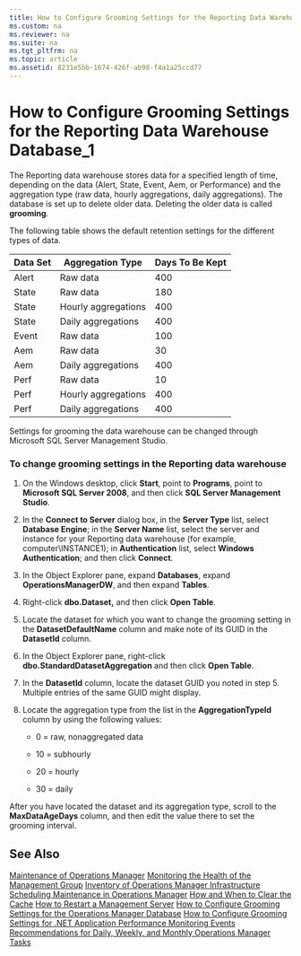 ```yaml
---
title: How to Configure Grooming Settings for the Reporting Data Warehouse Database_1
ms.custom: na
ms.reviewer: na
ms.suite: na
ms.tgt_pltfrm: na
ms.topic: article
ms.assetid: 8231e5bb-1674-426f-ab98-f4a1a25ccd77
---
```

# How to Configure Grooming Settings for the Reporting Data Warehouse Database_1
The Reporting data warehouse stores data for a specified length of time, depending on the data \(Alert, State, Event, Aem, or Performance\) and the aggregation type \(raw data, hourly aggregations, daily aggregations\).  The database is set up to delete older data. Deleting the older data is called **grooming**.

The following table shows the default retention settings for the different types of data.

|Data Set|Aggregation Type|Days To Be Kept|
|------------|--------------------|-------------------|
|Alert|Raw data|400|
|State|Raw data|180|
|State|Hourly aggregations|400|
|State|Daily aggregations|400|
|Event|Raw data|100|
|Aem|Raw data|30|
|Aem|Daily aggregations|400|
|Perf|Raw data|10|
|Perf|Hourly aggregations|400|
|Perf|Daily aggregations|400|

Settings for grooming the data warehouse can be changed through Microsoft SQL Server Management Studio.

### To change grooming settings in the Reporting data warehouse

1.  On the Windows desktop, click **Start**, point to **Programs**, point to **Microsoft SQL Server 2008**, and then click **SQL Server Management Studio**.

2.  In the **Connect to Server** dialog box, in the **Server Type** list, select **Database Engine**; in the **Server Name** list, select the server and instance for your Reporting data warehouse \(for example, computer\\INSTANCE1\); in **Authentication** list, select **Windows Authentication**; and then click **Connect**.

3.  In the Object Explorer pane, expand **Databases**, expand **OperationsManagerDW**, and then expand **Tables**.

4.  Right\-click **dbo.Dataset,** and then click **Open Table**.

5.  Locate the dataset for which you want to change the grooming setting in the **DatasetDefaultName** column and make note of its GUID in the **DatasetId** column.

6.  In the Object Explorer pane, right\-click **dbo.StandardDatasetAggregation** and then click **Open Table**.

7.  In the **DatasetId** column, locate the dataset GUID you noted in step 5. Multiple entries of the same GUID might display.

8.  Locate the aggregation type from the list in the **AggregationTypeId** column by using the following values:

    -   0 \= raw, nonaggregated data

    -   10 \= subhourly

    -   20 \= hourly

    -   30 \= daily

After you have located the dataset and its aggregation type, scroll to the **MaxDataAgeDays** column, and then edit the value there to set the grooming interval.

## See Also
[Maintenance of Operations Manager](./Maintenance-of-Operations-Manager.md)
[Monitoring the Health of the Management Group](./Monitoring-the-Health-of-the-Management-Group.md)
[Inventory of Operations Manager Infrastructure](./Inventory-of-Operations-Manager-Infrastructure.md)
[Scheduling Maintenance in Operations Manager](./Scheduling-Maintenance-in-Operations-Manager.md)
[How and When to Clear the Cache](./How-and-When-to-Clear-the-Cache.md)
[How to Restart a Management Server](./How-to-Restart-a-Management-Server.md)
[How to Configure Grooming Settings for the Operations Manager Database](./How-to-Configure-Grooming-Settings-for-the-Operations-Manager-Database.md)
[How to Configure Grooming Settings for .NET Application Performance Monitoring Events](http://go.microsoft.com/fwlink/?LinkId=255375)
[Recommendations for Daily, Weekly, and Monthly Operations Manager Tasks](./Recommendations-for-Daily,-Weekly,-and-Monthly-Operations-Manager-Tasks.md)


